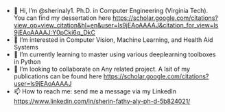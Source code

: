 - 👋 Hi, I’m @sherinaly1. Ph.D. in Computer Engineering (Virginia Tech). You can find my dessertation here https://scholar.google.com/citations?view_op=view_citation&hl=en&user=ls9jEAoAAAAJ&citation_for_view=ls9jEAoAAAAJ:Y0pCki6q_DkC
- 👀 I’m interested in Computer Vision, Machine Learning, and Health Aid Systems
- 🌱 I’m currently learning to master using various deeplearning toolboxes in Python 
- 💞️ I’m looking to collaborate on Any related project. A lsit of my publications can be found here https://scholar.google.com/citations?user=ls9jEAoAAAAJ
- 📫 How to reach me: send me a message via my LinkedIn https://www.linkedin.com/in/sherin-fathy-aly-ph-d-5b824021/

<!---
sherinaly1/sherinaly1 is a ✨ special ✨ repository because its `README.md` (this file) appears on your GitHub profile.
You can click the Preview link to take a look at your changes.
--->

